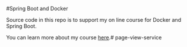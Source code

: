 #Spring Boot and Docker

Source code in this repo is to support my on line course for Docker and Spring Boot. 

You can learn more about my course [here](http://courses.springframework.guru).# page-view-service
